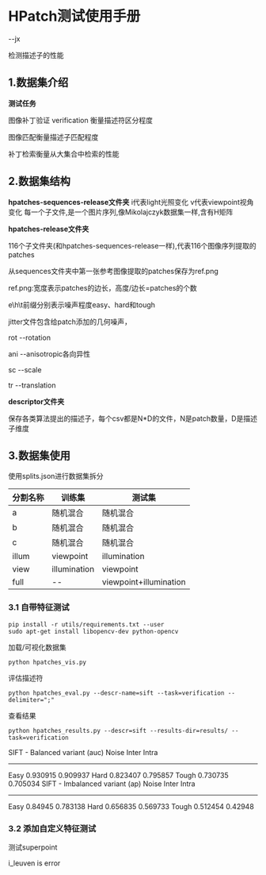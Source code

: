 # HPatch测试使用手册

--jx

检测描述子的性能

## 1.数据集介绍

**测试任务**

图像补丁验证 verification 衡量描述符区分程度

 图像匹配衡量描述子匹配程度

补丁检索衡量从大集合中检索的性能

## 2.数据集结构

**hpatches-sequences-release文件夹** 
i代表light光照变化 v代表viewpoint视角变化
每一个子文件,是一个图片序列,像Mikolajczyk数据集一样,含有H矩阵

**hpatches-release文件夹**

116个子文件夹(和hpatches-sequences-release一样),代表116个图像序列提取的patches

从sequences文件夹中第一张参考图像提取的patches保存为ref.png

ref.png:宽度表示patches的边长，高度/边长=patches的个数

e\h\t前缀分别表示噪声程度easy、hard和tough

jitter文件包含给patch添加的几何噪声，

rot --rotation

ani --anisotropic各向异性

sc --scale

tr --translation 

**descriptor文件夹**

保存各类算法提出的描述子，每个csv都是N*D的文件，N是patch数量，D是描述子维度



## 3.数据集使用

使用splits.json进行数据集拆分

| 分割名称 | 训练集       | 测试集                 |
| -------- | ------------ | ---------------------- |
| a        | 随机混合     | 随机混合               |
| b        | 随机混合     | 随机混合               |
| c        | 随机混合     | 随机混合               |
| illum    | viewpoint    | illumination           |
| view     | illumination | viewpoint              |
| full     | --           | viewpoint+illumination |

### 3.1 自带特征测试

```shell
pip install -r utils/requirements.txt --user
sudo apt-get install libopencv-dev python-opencv
```
加载/可视化数据集
```shell
python hpatches_vis.py
```
评估描述符

```
python hpatches_eval.py --descr-name=sift --task=verification --delimiter=";"
```

查看结果

```
python hpatches_results.py --descr=sift --results-dir=results/ --task=verification
```

SIFT - Balanced variant (auc) 
Noise       Inter     Intra

-------  --------  --------
Easy     0.930915  0.909937
Hard     0.823407  0.795857
Tough    0.730735  0.705034
SIFT - Imbalanced variant (ap) 
Noise       Inter     Intra
-------  --------  --------
Easy     0.84945   0.783138
Hard     0.656835  0.569733
Tough    0.512454  0.42948



### 3.2 添加自定义特征测试

测试superpoint

i_leuven is error

